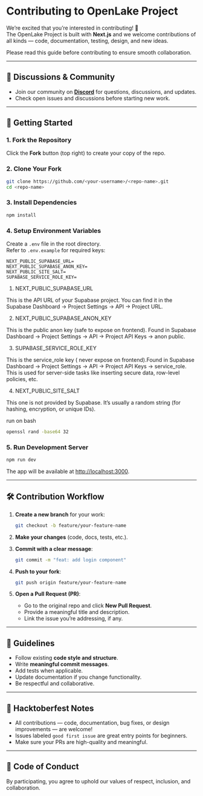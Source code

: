 # Contributing to OpenLake Project

We’re excited that you’re interested in contributing! 🎉  
The OpenLake Project is built with **Next.js** and we welcome contributions of all kinds — code, documentation, testing, design, and new ideas.  

Please read this guide before contributing to ensure smooth collaboration.  

---

## 📢 Discussions & Community
- Join our community on **[Discord](https://discord.gg/dE4f7YAj)** for questions, discussions, and updates.  
- Check open issues and discussions before starting new work.  

---

## 🚀 Getting Started

### 1. Fork the Repository
Click the **Fork** button (top right) to create your copy of the repo.  

### 2. Clone Your Fork
```bash
git clone https://github.com/<your-username>/<repo-name>.git
cd <repo-name>
```

### 3. Install Dependencies
```bash
npm install
```

### 4. Setup Environment Variables
Create a `.env` file in the root directory.  
Refer to `.env.example` for required keys:

```
NEXT_PUBLIC_SUPABASE_URL=
NEXT_PUBLIC_SUPABASE_ANON_KEY=
NEXT_PUBLIC_SITE_SALT=
SUPABASE_SERVICE_ROLE_KEY=
```

1. NEXT_PUBLIC_SUPABASE_URL

This is the API URL of your Supabase project. You can find it in the Supabase Dashboard → Project Settings → API → Project URL.

2. NEXT_PUBLIC_SUPABASE_ANON_KEY 

This is the public anon key (safe to expose on frontend). Found in Supabase Dashboard → Project Settings → API → Project API Keys → anon public.

3. SUPABASE_SERVICE_ROLE_KEY

This is the service_role key ( never expose on frontend).Found in Supabase Dashboard → Project Settings → API → Project API Keys → service_role. This is used for server-side tasks like inserting secure data, row-level policies, etc.

4. NEXT_PUBLIC_SITE_SALT

This one is not provided by Supabase. It’s usually a random string (for hashing, encryption, or unique IDs).

run on bash
``` bash
openssl rand -base64 32
```

### 5. Run Development Server
```bash
npm run dev
```
The app will be available at [http://localhost:3000](http://localhost:3000).  

---

## 🛠️ Contribution Workflow

1. **Create a new branch** for your work:
   ```bash
   git checkout -b feature/your-feature-name
   ```

2. **Make your changes** (code, docs, tests, etc.).

3. **Commit with a clear message**:
   ```bash
   git commit -m "feat: add login component"
   ```

4. **Push to your fork**:
   ```bash
   git push origin feature/your-feature-name
   ```

5. **Open a Pull Request (PR)**:
   - Go to the original repo and click **New Pull Request**.
   - Provide a meaningful title and description.  
   - Link the issue you’re addressing, if any.  

---

## 📌 Guidelines

- Follow existing **code style and structure**.  
- Write **meaningful commit messages**.  
- Add tests when applicable.  
- Update documentation if you change functionality.  
- Be respectful and collaborative.  

---

## 🌟 Hacktoberfest Notes

- All contributions — code, documentation, bug fixes, or design improvements — are welcome!  
- Issues labeled `good first issue` are great entry points for beginners.  
- Make sure your PRs are high-quality and meaningful.  

---

## 📜 Code of Conduct
By participating, you agree to uphold our values of respect, inclusion, and collaboration.  
